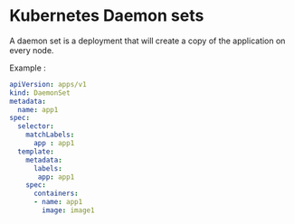 # Kubernetes Daemon sets

A daemon set is a deployment that will create a copy of the application on every node.

Example :

```yaml
apiVersion: apps/v1
kind: DaemonSet
metadata:
  name: app1
spec:
  selector:
    matchLabels:
      app : app1
  template:
    metadata:
      labels:
       app: app1
    spec:
      containers:
      - name: app1
        image: image1
```
